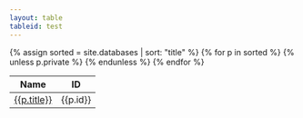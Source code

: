 ```yaml
---
layout: table
tableid: test
---
```


<table id="test" class="display">
    <thead>
        <tr>
            <th>Name</th>
            <th>ID</th>
        </tr>
    </thead>
    <tbody>
        {% assign sorted = site.databases | sort: "title" %}
        {% for p in sorted %}
            {% unless p.private %}
            <tr>
                <td>
                <a href="{{p.url}}" target="_blank">
                    {{p.title}}
                </a>
                </td>
                <td>
                    {{p.id}}
                </td>
            </tr>
            {% endunless %}
        {% endfor %}
    </tbody>
</table>